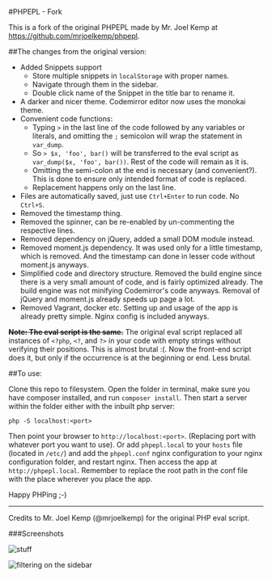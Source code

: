 #PHPEPL - Fork

This is a fork of the original PHPEPL made by Mr. Joel Kemp at https://github.com/mrjoelkemp/phpepl.

##The changes from the original version:

- Added Snippets support
    - Store multiple snippets in `localStorage` with proper names.
    - Navigate through them in the sidebar.
    - Double click name of the Snippet in the title bar to rename it.
- A darker and nicer theme. Codemirror editor now uses the monokai theme.
- Convenient code functions:
	- Typing `>` in the last line of the code followed by any variables or literals, and omitting the `;` semicolon will wrap the statement in `var_dump`.
	- So `> $x, 'foo', bar()` will be transferred to the eval script as `var_dump($x, 'foo', bar())`. Rest of the code will remain as it is.
	- Omitting the semi-colon at the end is necessary (and convenient?). This is done to ensure only intended format of code is replaced.
	- Replacement happens only on the last line.
- Files are automatically saved, just use `Ctrl+Enter` to run code. No `Ctrl+S`.
- Removed the timestamp thing.
- Removed the spinner, can be re-enabled by un-commenting the respective lines.
- Removed dependency on jQuery, added a small DOM module instead.
- Removed moment.js dependency. It was used only for a little timestamp, which is removed. And the timestamp can done in lesser code without moment.js anyways.
- Simplified code and directory structure. Removed the build engine since there is a very small amount of code, and is fairly optimized already. The build engine was not minifying Codemirror's code anyways. Removal of jQuery and moment.js already speeds up page a lot.
- Removed Vagrant, docker etc. Setting up and usage of the app is already pretty simple. Nginx config is included anyways.

~~**Note: The eval script is the same.**~~
The original eval script replaced all instances of `<?php`, `<?`, and `?>` in your code with empty strings without verifying their positions. This is almost brutal :(. Now the front-end script does it, but only if the occurrence is at the beginning or end. Less brutal.

##To use:

Clone this repo to filesystem. Open the folder in terminal, make sure you have composer installed, and run `composer install`.
Then start a server within the folder either with the inbuilt php server:
```
php -S localhost:<port>
```
Then point your browser to `http://localhost:<port>`. (Replacing port with whatever port you want to use). Or add `phpepl.local` to your `hosts` file (located in `/etc/`) and add the `phpepl.conf` nginx configuration to your nginx configuration folder, and restart nginx. Then access the app at `http://phpepl.local`. Remember to replace the root path in the conf file with the place wherever you place the app.

Happy PHPing ;-)

---

Credits to Mr. Joel Kemp (@mrjoelkemp) for the original PHP eval script.

###Screenshots

![stuff](http://i.imgur.com/I9YTWX3.png "stuff")

![filtering on the sidebar](http://i.imgur.com/ttxC8nH.png "filtering on the sidebar")
